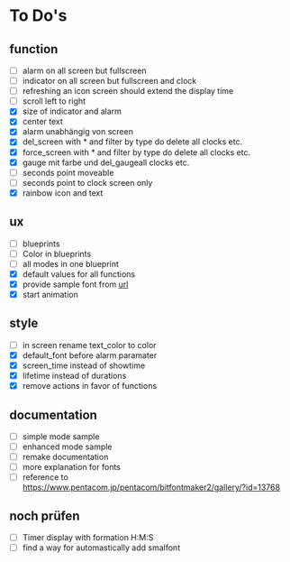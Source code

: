 # To Do's

## function

- [ ] alarm on all screen but fullscreen
- [ ] indicator on all screen but fullscreen and clock
- [ ] refreshing an icon screen should extend the display time
- [ ] scroll left to right
- [x] size of indicator and alarm
- [x] center text
- [x] alarm unabhängig von screen
- [x] del_screen with * and filter by type do delete all clocks etc.
- [x] force_screen with * and filter by type do delete all clocks etc.
- [x] gauge mit farbe und del_gaugeall clocks etc.
- [ ] seconds point moveable
- [ ] seconds point to clock screen only
- [x] rainbow icon and text

## ux

- [ ] blueprints
- [ ] Color in blueprints
- [ ] all modes in one blueprint
- [x] default values for all functions
- [x] provide sample font from [url](https://www.pentacom.jp/pentacom/bitfontmaker2/)
- [x] start animation

## style

- [ ] in screen rename text_color to color
- [x] default_font before alarm paramater
- [x] screen_time instead of showtime
- [x] lifetime instead of durations
- [x] remove actions in favor of functions

## documentation

- [ ] simple mode sample
- [ ] enhanced mode sample
- [ ] remake documentation
- [ ] more explanation for fonts
- [ ] reference to https://www.pentacom.jp/pentacom/bitfontmaker2/gallery/?id=13768

## noch prüfen

- [ ] Timer display with formation H:M:S
- [ ] find a way for automastically add smalfont